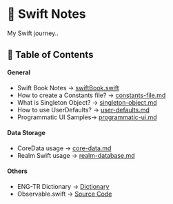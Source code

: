 # 📔 Swift Notes

My Swift journey..

## 📘 Table of Contents

#### General

- Swift Book Notes -> [swiftBook.swift](https://github.com/sametkoyuncu/swift-notes/blob/master/swiftBook.swift)
- How to create a Constants file? -> [constants-file.md](https://github.com/sametkoyuncu/swift-notes/blob/master/constants-file.md)
- What is Singleton Object? -> [singleton-object.md](https://github.com/sametkoyuncu/swift-notes/blob/master/singleton-object.md)
- How to use UserDefaults? -> [user-defaults.md](https://github.com/sametkoyuncu/swift-notes/blob/master/user-defaults.md)
- Programmatic UI Samples-> [programmatic-ui.md](https://github.com/sametkoyuncu/swift-notes/blob/master/programmatic-ui.md)

#### Data Storage

- CoreData usage -> [core-data.md](https://github.com/sametkoyuncu/swift-notes/blob/master/core-data.md)
- Realm Swift usage -> [realm-database.md](https://github.com/sametkoyuncu/swift-notes/blob/master/realm-database.md)

#### Others

- ENG-TR Dictionary -> [Dictionary](https://github.com/sametkoyuncu/swift-notes/blob/master/dictionary.md)
- Observable.swift -> [Source Code](https://github.com/sametkoyuncu/swift-notes/blob/master/sources/Observable.swift)
